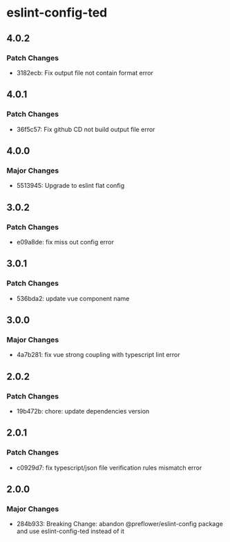 # eslint-config-ted

## 4.0.2

### Patch Changes

- 3182ecb: Fix output file not contain format error

## 4.0.1

### Patch Changes

- 36f5c57: Fix github CD not build output file error

## 4.0.0

### Major Changes

- 5513945: Upgrade to eslint flat config

## 3.0.2

### Patch Changes

- e09a8de: fix miss out config error

## 3.0.1

### Patch Changes

- 536bda2: update vue component name

## 3.0.0

### Major Changes

- 4a7b281: fix vue strong coupling with typescript lint error

## 2.0.2

### Patch Changes

- 19b472b: chore: update dependencies version

## 2.0.1

### Patch Changes

- c0929d7: fix typescript/json file verification rules mismatch error

## 2.0.0

### Major Changes

- 284b933: Breaking Change: abandon @preflower/eslint-config package and use eslint-config-ted instead of it
